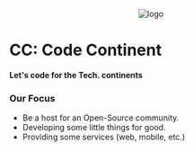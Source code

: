 <p align="center">
<!-- ![cc_color_logo](https://user-images.githubusercontent.com/122348996/235585750-2ab5fe6c-8797-4c68-99ce-5cbb8fb7b8cd.svg) -->
 <img src="https://user-images.githubusercontent.com/122348996/235585750-2ab5fe6c-8797-4c68-99ce-5cbb8fb7b8cd.svg" alt="logo" />
</p>

# CC: Code Continent
**Let's code for the Tech. continents**

### Our Focus
- Be a host for an Open-Source community.
- Developing some little things for good.
- Providing some services (web, mobile, etc.)
